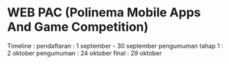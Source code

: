 # WEB PAC (Polinema Mobile Apps And Game Competition)

Timeline :
pendaftaran : 1 september - 30 september
pengumuman tahap 1 : 2 oktober
pengumuman : 24 oktober
final : 29 oktober
